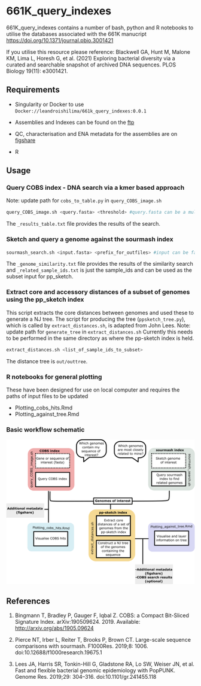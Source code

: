 # 661K_query_indexes

661K_query_indexes contains a number of bash, python and R notebooks to utilise the databases associated with the 661K manucript https://doi.org/10.1371/journal.pbio.3001421

If you utilise this resource please reference: Blackwell GA, Hunt M, Malone KM, Lima L, Horesh G, et al. (2021) Exploring bacterial diversity via a curated and searchable snapshot of archived DNA sequences. PLOS Biology 19(11): e3001421. 



## Requirements
* Singularity or Docker to use `Docker://leandroishilima/661k_query_indexes:0.0.1`

* Assemblies and Indexes can be found on the [ftp](http://ftp.ebi.ac.uk/pub/databases/ENA2018-bacteria-661k/)

* QC, characterisation and ENA metadata for the assemblies are on [figshare](https://doi.org/10.6084/m9.figshare.16437939.v1)

* R 

## Usage

### Query COBS index - DNA search via a kmer based approach
Note: update path for `cobs_to_table.py` in `query_COBS_image.sh` 
```bash
query_COBS_image.sh <query.fasta> <threshold> #query.fasta can be a multifasta
```
The `_results_table.txt` file provides the results of the search. 

### Sketch and query a genome against the sourmash index
```bash
sourmash_search.sh <input.fasta> <prefix_for_outfiles> #input can be fastq files as well
```
The `_genome_similarity.txt` file provides the results of the similarity search and `_related_sample_ids.txt` is just the sample_ids and can be used as the subset input for pp_sketch. 

### Extract core and accessory distances of a subset of genomes using the pp_sketch index
This script extracts the core distances between genomes and used these to generate a NJ tree. The script for producing the tree (`ppsketch_tree.py`), which is called by `extract_distances.sh`, is adapted from John Lees. 
Note: update path for `generate_tree` in `extract_distances.sh` 
Currently this needs to be performed in the same directory as where the pp-sketch index is held. 

```bash
extract_distances.sh <list_of_sample_ids_to_subset> 
```
The distance tree is `out/outtree`. 

### R notebooks for general plotting
These have been designed for use on local computer and requires the paths of input files to be updated
* Plotting_cobs_hits.Rmd
* Plotting_against_tree.Rmd

### Basic workflow schematic

![plot](./query_flow_chart.png)

## References
1. Bingmann T, Bradley P, Gauger F, Iqbal Z. COBS: a Compact Bit-Sliced Signature Index. arXiv:190509624. 2019. Available: http://arxiv.org/abs/1905.09624

2. Pierce NT, Irber L, Reiter T, Brooks P, Brown CT. Large-scale sequence comparisons with sourmash. F1000Res. 2019;8: 1006. doi:10.12688/f1000research.19675.1

3. Lees JA, Harris SR, Tonkin-Hill G, Gladstone RA, Lo SW, Weiser JN, et al. Fast and flexible bacterial genomic epidemiology with PopPUNK. Genome Res. 2019;29: 304–316. doi:10.1101/gr.241455.118

